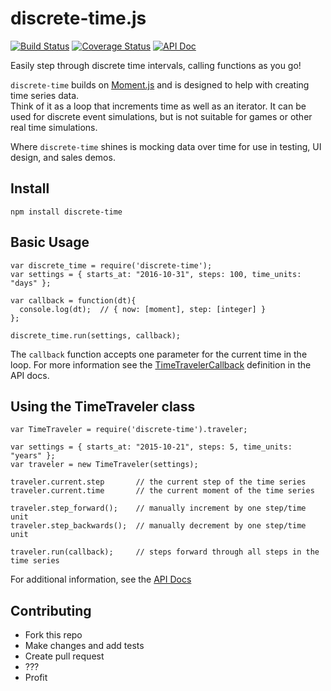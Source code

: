 # discrete-time.js

[![Build Status](https://travis-ci.org/willdavis/discrete-time.svg?branch=master)](https://travis-ci.org/willdavis/discrete-time)
[![Coverage Status](https://coveralls.io/repos/github/willdavis/discrete-time/badge.svg?branch=master)](https://coveralls.io/github/willdavis/discrete-time?branch=master)
[![API Doc](https://doclets.io/willdavis/discrete-time/master.svg)](https://doclets.io/willdavis/discrete-time/master)

Easily step through discrete time intervals, calling functions as you go!

`discrete-time` builds on [Moment.js](http://momentjs.com/) and is designed to help with creating time series data.  
Think of it as a loop that increments time as well as an iterator.  It can be used for discrete
event simulations, but is not suitable for games or other real time simulations.

Where `discrete-time` shines is mocking data over time for use in testing, UI design, and sales demos.

## Install

```
npm install discrete-time
```

## Basic Usage

```
var discrete_time = require('discrete-time');
var settings = { starts_at: "2016-10-31", steps: 100, time_units: "days" };

var callback = function(dt){
  console.log(dt);  // { now: [moment], step: [integer] }
};

discrete_time.run(settings, callback);
```

The `callback` function accepts one parameter for the current time in the loop.
For more information see the [TimeTravelerCallback](https://doclets.io/willdavis/discrete-time/master#dl-TimeTravelerCallback) definition in the API docs.

## Using the TimeTraveler class

```
var TimeTraveler = require('discrete-time').traveler;

var settings = { starts_at: "2015-10-21", steps: 5, time_units: "years" };
var traveler = new TimeTraveler(settings);

traveler.current.step       // the current step of the time series
traveler.current.time       // the current moment of the time series

traveler.step_forward();    // manually increment by one step/time unit
traveler.step_backwards();  // manually decrement by one step/time unit

traveler.run(callback);     // steps forward through all steps in the time series
```

For additional information, see the [API Docs](https://doclets.io/willdavis/discrete-time/master#dl-TimeTraveler)

## Contributing

- Fork this repo
- Make changes and add tests
- Create pull request
- ???
- Profit
